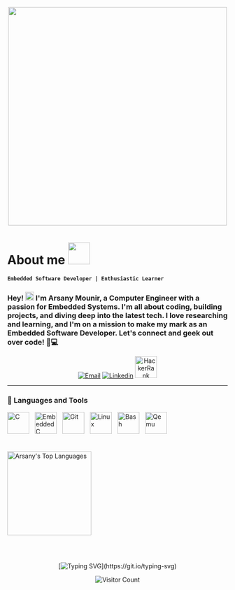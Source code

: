 <p align="center">    
         <img  src="https://s13.gifyu.com/images/SC4Y5.gif"width=500/>
</p>

# About me  <img src="https://raw.githubusercontent.com/TheDudeThatCode/TheDudeThatCode/master/Assets/Developer.gif" width=50 />
**`Embedded Software Developer | Enthusiastic Learner`**
<H3>
Hey! <img src="https://raw.githubusercontent.com/nixin72/nixin72/master/wave.gif" width=20 /> I'm Arsany Mounir, a Computer Engineer with a passion for Embedded Systems. I'm all about coding, building projects, and diving deep into the latest tech. 
I love researching and learning, and I'm on a mission to make my mark as an Embedded Software Developer. Let's connect and geek out over code! 🚀💻
</H3>
<p align="center">
  <a href="mailto:Arsanyashrafmounir@gmail.com">
    <img title="Email" src="https://img.icons8.com/fluent/48/000000/gmail.png"/></a>
  <a href="https://www.linkedin.com/in/arsany-mounir/">
    <img title="Linkedin" src="https://img.icons8.com/color/48/000000/linkedin.png"/></a> 
  <a href="https://www.hackerrank.com/profile/Arsany">
    <img alt="HackerRank" src="https://cdn.worldvectorlogo.com/logos/hackerrank.svg" width="50" /></a>
</p>


---



### 🧰 Languages and Tools

<img align="left" alt="C" width="50px" style="padding-right:10px;" src="https://cdn.jsdelivr.net/gh/devicons/devicon@latest/icons/c/c-original.svg"/>
<img align="left" alt="EmbeddedC" width="50px" style="padding-right:10px;" src="https://cdn.jsdelivr.net/gh/devicons/devicon@latest/icons/embeddedc/embeddedc-original-wordmark.svg" />
<img align="left" alt="Git" width="50px" style="padding-right:10px;" src="https://cdn.jsdelivr.net/gh/devicons/devicon/icons/git/git-original.svg" />
<img align="left" alt="Linux" width="50px" style="padding-right:10px;" src="https://cdn.jsdelivr.net/gh/devicons/devicon/icons/linux/linux-original.svg" />
<img align="left" alt="Bash" width="50px" style="padding-right:10px;" src="https://cdn.jsdelivr.net/gh/devicons/devicon/icons/bash/bash-original.svg" />
<img align="left" alt="Qemu" width="50px" style="padding-right:10px;" src="https://cdn.icon-icons.com/icons2/2699/PNG/512/qemu_logo_icon_169821.png" />
<br />

#


<br></br>
  <a href="https://github.com/anuraghazra/github-readme-stats"><img alt="Arsany's Top Languages" src="https://denvercoder1-github-readme-stats.vercel.app/api/top-langs/?username=ArsanyMounir&langs_count=8&layout=compact&theme=react&hide_border=true&bg_color=1F222E&title_color=F85D7F&icon_color=F8D866&hide=Jupyter%20Notebook,Roff" height="192px"/></a>
  <br/>

<br></br>
<div align="center">

[![Typing SVG](https://readme-typing-svg.demolab.com?font=Fira+Code&size=16&pause=1000&random=false&width=435&lines=Thanks+for+visiting+my+Github%2C+See+you+soon.)](https://git.io/typing-svg)

![Visitor Count](https://profile-counter.glitch.me/ArsanyMounir/count.svg)
